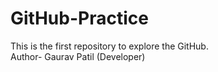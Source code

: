# GitHub-Practice
This is the first repository to explore the GitHub.
<br>
Author- Gaurav Patil (Developer)

